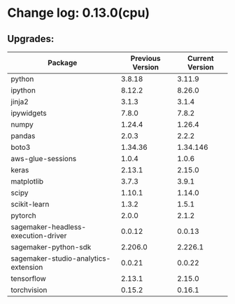 # Change log: 0.13.0(cpu)

## Upgrades: 

Package | Previous Version | Current Version
---|---|---
python|3.8.18|3.11.9
ipython|8.12.2|8.26.0
jinja2|3.1.3|3.1.4
ipywidgets|7.8.0|7.8.2
numpy|1.24.4|1.26.4
pandas|2.0.3|2.2.2
boto3|1.34.36|1.34.146
aws-glue-sessions|1.0.4|1.0.6
keras|2.13.1|2.15.0
matplotlib|3.7.3|3.9.1
scipy|1.10.1|1.14.0
scikit-learn|1.3.2|1.5.1
pytorch|2.0.0|2.1.2
sagemaker-headless-execution-driver|0.0.12|0.0.13
sagemaker-python-sdk|2.206.0|2.226.1
sagemaker-studio-analytics-extension|0.0.21|0.0.22
tensorflow|2.13.1|2.15.0
torchvision|0.15.2|0.16.1
